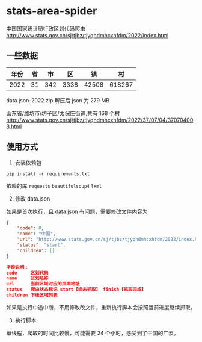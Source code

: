 # stats-area-spider
中国国家统计局行政区划代码爬虫
http://www.stats.gov.cn/sj/tjbz/tjyqhdmhcxhfdm/2022/index.html

## 一些数据
| 年份   | 省   | 市   | 区    | 镇     | 村      |
|------|-----|-----|------|-------|--------|
| 2022 | 31  | 342 | 3338 | 42508 | 618267 |

data.json-2022.zip 解压后 json 为 279 MB

山东省/潍坊市/坊子区/太保庄街道,共有 168 个村
http://www.stats.gov.cn/sj/tjbz/tjyqhdmhcxhfdm/2022/37/07/04/370704008.html

## 使用方式
1. 安装依赖包

`pip install -r requirements.txt`

依赖的库 `requests` `beautifulsoup4` `lxml`

2. 修改 data.json

如果是首次执行，且 data.json 有问题，需要修改文件内容为

```json
{
    "code": 0,
    "name": "中国",
    "url": "http://www.stats.gov.cn/sj/tjbz/tjyqhdmhcxhfdm/2022/index.html",
    "status": "start",
    "children": []
}

字段说明：
code     区划代码
name     区划名称
url      当前区域对应的页面地址
status   爬虫状态标记 start【尚未抓取】 finish【抓取完成】
children 下级区域列表
```

如果是执行中途中断，不用修改改文件，重新执行脚本会按照当前进度继续抓取。

3. 执行脚本

单线程，爬取的时间比较慢，可能需要 24 个小时，感受到了中国的广袤。
